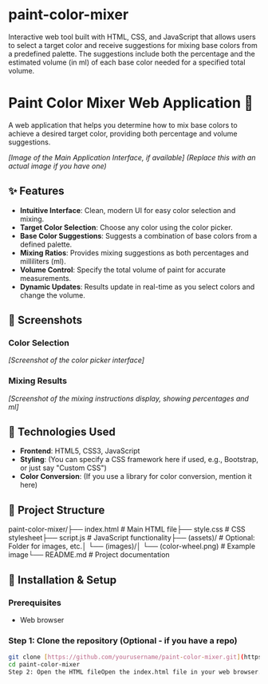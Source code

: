 # paint-color-mixer
Interactive web tool built with HTML, CSS, and JavaScript that allows users to select a target color and receive suggestions for mixing base colors from a predefined palette. The suggestions include both the percentage and the estimated volume (in ml) of each base color needed for a specified total volume.

# Paint Color Mixer Web Application 🎨

A web application that helps you determine how to mix base colors to achieve a desired target color, providing both percentage and volume suggestions.

*[Image of the Main Application Interface, if available]* *(Replace this with an actual image if you have one)*

## ✨ Features

-   **Intuitive Interface**: Clean, modern UI for easy color selection and mixing.
-   **Target Color Selection**: Choose any color using the color picker.
-   **Base Color Suggestions**: Suggests a combination of base colors from a defined palette.
-   **Mixing Ratios**: Provides mixing suggestions as both percentages and milliliters (ml).
-   **Volume Control**: Specify the total volume of paint for accurate measurements.
-   **Dynamic Updates**: Results update in real-time as you select colors and change the volume.

## 📱 Screenshots

### Color Selection

*[Screenshot of the color picker interface]*

### Mixing Results

*[Screenshot of the mixing instructions display, showing percentages and ml]*

## 🔧 Technologies Used

-   **Frontend**: HTML5, CSS3, JavaScript
-   **Styling**: (You can specify a CSS framework here if used, e.g., Bootstrap, or just say "Custom CSS")
-   **Color Conversion**: (If you use a library for color conversion, mention it here)

## 📁 Project Structure

paint-color-mixer/├── index.html       # Main HTML file├── style.css         # CSS stylesheet├── script.js        # JavaScript functionality├── (assets)/       # Optional: Folder for images, etc.│   └── (images)/│       └── (color-wheel.png) # Example image└── README.md        # Project documentation
## 🚀 Installation & Setup

### Prerequisites

-   Web browser

### Step 1: Clone the repository (Optional - if you have a repo)

```bash
git clone [https://github.com/yourusername/paint-color-mixer.git](https://github.com/yourusername/paint-color-mixer.git)
cd paint-color-mixer
Step 2: Open the HTML fileOpen the index.html file in your web browser.🖥️ UsageSelect a target color using the color picker.Enter the total volume of paint you want to mix (in ml).View the suggested base colors, their percentages, and amounts.[Image or diagram illustrating how to use the color picker and input volume]🧠 Learning OutcomesThis project demonstrates:HTML Structure: Creating the layout for the color mixer application.CSS Styling: Designing a user-friendly and visually appealing interface.JavaScript Interactivity: Implementing dynamic updates and calculations.DOM Manipulation: Accessing and modifying HTML elements with JavaScript.Event Handling: Responding to user input (color selection, volume change).Color Model Conversion: (If applicable) Converting between color formats (e.g., hex to RGB).Basic Color Theory: (To some extent) Applying principles of color mixing.📝 Future EnhancementsLarger Color Palette: Expand the range of base colors.More Accurate Mixing Algorithm: Implement a more sophisticated color mixing model.User-Defined Base Colors: Allow users to customize the base color palette.Color Libraries Integration: Utilize external libraries for advanced color manipulation.Improved UI/UX: Enhance the design and user experience.Save/Load Palettes: Allow users to save and load custom color palettes.🐛 TroubleshootingDisplay issues: Ensure you are using a modern web browser with JavaScript enabled.Color Accuracy: Note that the application provides an approximation of real-world paint mixing.👥 ContributingContributions are welcome! Please feel free to submit a Pull Request.Fork the repositoryCreate your feature branch (git checkout -b feature/AmazingFeature)Commit your changes (git commit -m 'Add some AmazingFeature')Push to the branch (git push origin feature/AmazingFeature)Open a Pull Request🙏 Acknowledgements(Add any libraries, resources, or people you want to acknowledge)
